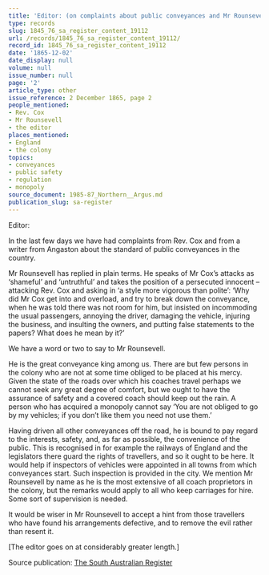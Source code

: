 ```yaml
---
title: 'Editor: (on complaints about public conveyances and Mr Rounsevell)'
type: records
slug: 1845_76_sa_register_content_19112
url: /records/1845_76_sa_register_content_19112/
record_id: 1845_76_sa_register_content_19112
date: '1865-12-02'
date_display: null
volume: null
issue_number: null
page: '2'
article_type: other
issue_reference: 2 December 1865, page 2
people_mentioned:
- Rev. Cox
- Mr Rounsevell
- the editor
places_mentioned:
- England
- the colony
topics:
- conveyances
- public safety
- regulation
- monopoly
source_document: 1985-87_Northern__Argus.md
publication_slug: sa-register
---
```


Editor:

In the last few days we have had complaints from Rev. Cox and from a writer from Angaston about the standard of public conveyances in the country.

Mr Rounsevell has replied in plain terms.  He speaks of Mr Cox’s attacks as ‘shameful’ and ‘untruthful’ and takes the position of a persecuted innocent – attacking Rev. Cox and asking in ‘a style more vigorous than polite’: ‘Why did Mr Cox get into and overload, and try to break down the conveyance, when he was told there was not room for him, but insisted on incommoding the usual passengers, annoying the driver, damaging the vehicle, injuring the business, and insulting the owners, and putting false statements to the papers?  What does he mean by it?’

We have a word or two to say to Mr Rounsevell.

He is the great conveyance king among us.  There are but few persons in the colony who are not at some time obliged to be placed at his mercy.  Given the state of the roads over which his coaches travel perhaps we cannot seek any great degree of comfort, but we ought to have the assurance of safety and a covered coach should keep out the rain.  A person who has acquired a monopoly cannot say ‘You are not obliged to go by my vehicles; if you don’t like them you need not use them.’

Having driven all other conveyances off the road, he is bound to pay regard to the interests, safety, and, as far as possible, the convenience of the public.  This is recognised in for example the railways of England and the legislators there guard the rights of travellers, and so it ought to be here.  It would help if inspectors of vehicles were appointed in all towns from which conveyances start.  Such inspection is provided in the city.  We mention Mr Rounsevell by name as he is the most extensive of all coach proprietors in the colony, but the remarks would apply to all who keep carriages for hire.  Some sort of supervision is needed.

It would be wiser in Mr Rounsevell to accept a hint from those travellers who have found his arrangements defective, and to remove the evil rather than resent it.

[The editor goes on at considerably greater length.]

Source publication: [The South Australian Register](/publications/sa-register/)
